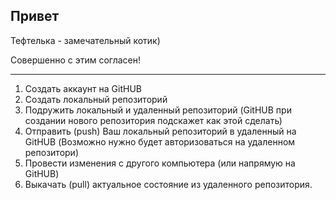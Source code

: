 ## Привет

Тефтелька - замечательный котик)

Совершенно с этим согласен!
***

1. Создать аккаунт на GitHUB
2. Создать локальный репозиторий
3. Подружить локальный и удаленный репозиторий (GitHUB при создании нового репозитория подскажет как этой сделать)
4. Отправить (push) Ваш локальный репозиторий в удаленный на GitHUB (Возможно нужно будет авторизоваться на удаленном репозитори)
5. Провести изменения с другого компьютера (или напрямую на GitHUB)
6. Выкачать (pull) актуальное состояние из удаленного репозитория.